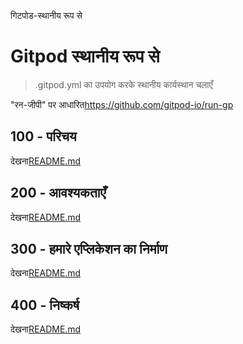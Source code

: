 गिटपोड-स्थानीय रूप से

# Gitpod स्थानीय रूप से

> .gitpod.yml का उपयोग करके स्थानीय कार्यस्थान चलाएँ

"रन-जीपी" पर आधारित<https://github.com/gitpod-io/run-gp>

## 100 - परिचय

देखना[README.md](./100/README.md)

## 200 - आवश्यकताएँ

देखना[README.md](./200/README.md)

## 300 - हमारे एप्लिकेशन का निर्माण

देखना[README.md](./300/README.md)

## 400 - निष्कर्ष

देखना[README.md](./400/README.md)
